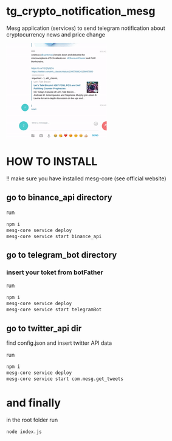 # tg_crypto_notification_mesg
Mesg application (services) to send telegram notification about cryptocurrency news and price change

![](result.gif)

# HOW TO INSTALL 
!! make sure you have installed mesg-core (see official website) 

## go to binance_api directory 
run
```
npm i
mesg-core service deploy
mesg-core service start binance_api
```

## go to telegram_bot directory

### insert your toket from botFather  

run
```
npm i
mesg-core service deploy
mesg-core service start telegramBot
```

## go to twitter_api dir 

find config.json and insert twitter API data

run
```
npm i
mesg-core service deploy
mesg-core service start com.mesg.get_tweets
```

# and finally 
in the root folder run 

```
node index.js

```
